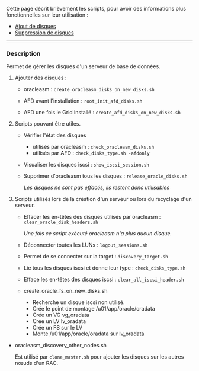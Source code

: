 Cette page décrit brièvement les scripts, pour avoir des informations plus fonctionnelles
sur leur utilisation :

* [Ajout de disques](https://github.com/PhilippeLeroux/plescripts/wiki/Disk-Group-ajout-disque)
* [Suppression de disques](https://github.com/PhilippeLeroux/plescripts/wiki/Disk-Group-suppression-disque)

--------------------------------------------------------------------------------

### Description

Permet de gérer les disques d'un serveur de base de données.

1. Ajouter des disques :

	* oracleasm : `create_oracleasm_disks_on_new_disks.sh`

	* AFD avant l'installation : `root_init_afd_disks.sh`

	* AFD une fois le Grid installé : `create_afd_disks_on_new_disks.sh`

2.	Scripts pouvant être utiles.

	* Vérifier l'état des disques
		* utilisés par oracleasm : `check_oracleasm_disks.sh`
		* utilisés par AFD : `check_disks_type.sh -afdonly`

	* Visualiser les disques iscsi : `show_iscsi_session.sh`

	* Supprimer d'oracleasm tous les disques : `release_oracle_disks.sh`

		*Les disques ne sont pas effacés, ils restent donc utilisables*


3.	Scripts utilisés lors de la création d'un serveur ou lors du recyclage d'un
	serveur.

	* Effacer les en-têtes des disques utilisés par oracleasm : `clear_oracle_disk_headers.sh`

		*Une fois ce script exécuté oracleasm n'a plus aucun disque.*

	* Déconnecter toutes les LUNs : `logout_sessions.sh`

	* Permet de se connecter sur la target : `discovery_target.sh`

	* Lie tous les disques iscsi et donne leur type : `check_disks_type.sh`

	* Efface les en-têtes des disques iscsi : `clear_all_iscsi_header.sh`

	* create_oracle_fs_on_new_disks.sh
		* Recherche un disque iscsi non utilisé.
		* Crée le point de montage /u01/app/oracle/oradata
		* Crée un VG vg_oradata
		* Crée un LV lv_oradata
		* Crée un FS sur le LV
		* Monte /u01/app/oracle/oradata sur lv_oradata

*	oracleasm_discovery_other_nodes.sh

	Est utilisé par `clone_master.sh` pour ajouter les disques sur les autres nœuds
	d'un RAC.
